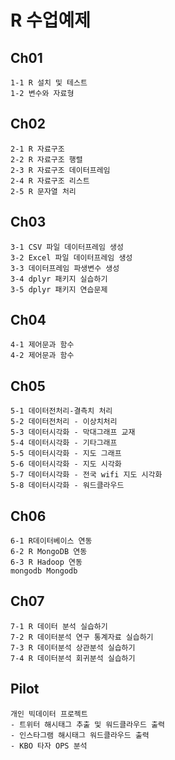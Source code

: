 # R 수업예제

## Ch01
```
1-1 R 설치 및 테스트
1-2 변수와 자료형
```
## Ch02
```
2-1 R 자료구조
2-2 R 자료구조 행렬
2-3 R 자료구조 데이터프레임
2-4 R 자료구조 리스트
2-5 R 문자열 처리
```
## Ch03
```
3-1 CSV 파일 데이터프레임 생성
3-2 Excel 파일 데이터프레임 생성
3-3 데이터프레임 파생변수 생성
3-4 dplyr 패키지 실습하기
3-5 dplyr 패키지 연습문제
```
## Ch04
```
4-1 제어문과 함수
4-2 제어문과 함수
```
## Ch05
```
5-1 데이터전처리-결측치 처리
5-2 데이터전처리 - 이상치처리
5-3 데이터시각화 - 막대그래프 교재
5-4 데이터시각화 - 기타그래프
5-5 데이터시각화 - 지도 그래프
5-6 데이터시각화 - 지도 시각화
5-7 데이터시각화 - 전국 wifi 지도 시각화
5-8 데이터시각화 - 워드클라우드
```
## Ch06
```
6-1 R데이터베이스 연동
6-2 R MongoDB 연동
6-3 R Hadoop 연동
mongodb Mongodb
```
## Ch07
```
7-1 R 데이터 분석 실습하기
7-2 R 데이터분석 연구 통계자료 실습하기
7-3 R 데이터분석 상관분석 실습하기
7-4 R 데이터분석 회귀분석 실습하기
```
## Pilot
```
개인 빅데이터 프로젝트
- 트위터 해시태그 추출 및 워드클라우드 출력
- 인스타그램 해시태그 워드클라우드 출력
- KBO 타자 OPS 분석
```
